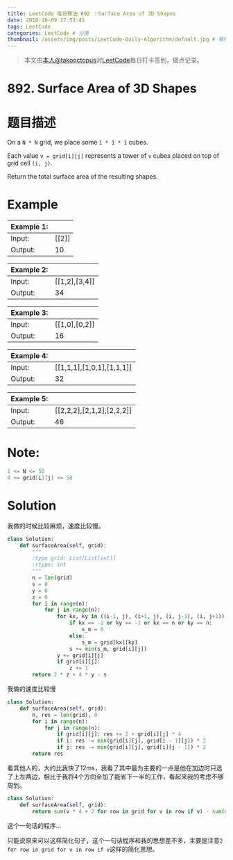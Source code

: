 ```yaml
---
title: LeetCode 每日算法 892 ：Surface Area of 3D Shapes
date: 2018-10-09 17:53:45
tags: LeetCode
categories: LeetCode # 分类
thumbnail: /assets/img/posts/LeetCode-Daily-Algorithm/default.jpg # 略缩图
---
```


>本文由[本人@takooctopus](https://takooctopus.github.io "たこ焼きのGITHUB")对[LeetCode](https://leetcode.com/ "LeetCode")每日打卡签到，做点记录。

# 892. Surface Area of 3D Shapes 

# 题目描述

On a `N * N` grid, we place some `1 * 1 * 1` cubes.

Each value `v = grid[i][j]` represents a tower of `v` cubes placed on top of grid cell `(i, j)`.

Return the total surface area of the resulting shapes.

# Example 

|   Example 1:|      |
|   :------ |   :------ |
|   Input:|    [[2]]   |
|   Output:|    10   |

|   Example 2:|      |
|   :------ |   :------ |
|   Input:|    [[1,2],[3,4]]   |
|   Output:|    34   |

|   Example 3:|      |
|   :------ |   :------ |
|   Input:|    [[1,0],[0,2]]   |
|   Output:|    16   |

|   Example 4:|      |
|   :------ |   :------ |
|   Input:|    [[1,1,1],[1,0,1],[1,1,1]]   |
|   Output:|    32   |

|   Example 5:|      |
|   :------ |   :------ |
|   Input:|    [[2,2,2],[2,1,2],[2,2,2]]   |
|   Output:|    46   |


# Note:

```c
1 <= N <= 50
0 <= grid[i][j] <= 50
```

# Solution


我做的时候比较麻烦，速度比较慢。
```python
class Solution:
    def surfaceArea(self, grid):
        """
        :type grid: List[List[int]]
        :rtype: int
        """
        n = len(grid)
        s = 0
        y = 0
        z = 0
        for i in range(n):
            for j in range(n):
                for kx, ky in ((i-1, j), (i+1, j), (i, j-1), (i, j+1)):
                    if kx == -1 or ky == -1 or kx == n or ky == n:
                        s_m = 0
                    else:
                        s_m = grid[kx][ky]
                    s += min(s_m, grid[i][j])
                y += grid[i][j]
                if grid[i][j]:
                    z += 1
        return 2 * z + 4 * y - s
```
我做的速度比较慢

```python
class Solution:
    def surfaceArea(self, grid):
        n, res = len(grid), 0
        for i in range(n):
            for j in range(n):
                if grid[i][j]: res += 2 + grid[i][j] * 4
                if i: res -= min(grid[i][j], grid[i - 1][j]) * 2
                if j: res -= min(grid[i][j], grid[i][j - 1]) * 2
        return res
```

看其他人的，大约比我快了12ms，我看了其中最为主要的一点是他在加边时只选了上左两边，相比于我将4个方向全加了能省下一半的工作，看起来我的考虑不够周到。

```python
class Solution:
    def surfaceArea(self, grid):
        return sum(v * 4 + 2 for row in grid for v in row if v) - sum(min(a, b) * 2 for row in grid + list(zip(*grid)) for a, b in list(zip(row, row[1:])))        
```

这个一句话的程序...

只能说原来可以这样简化句子，这个一句话程序和我的思想差不多，主要是注意`2 for row in grid for v in row if v`这样的简化思想。


